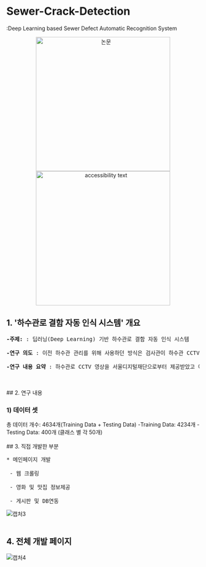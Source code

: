 # Sewer-Crack-Detection
:Deep Learning based Sewer Defect Automatic Recognition System 

<p align="center">
  <img src="your_relative_path_here" width="350" title="논문">
  <img src="your_relative_path_here_number_2_large_name" width="350" alt="accessibility text">
</p>


## 1. '하수관로 결함 자동 인식 시스템' 개요
<pre><b>-주제: </b>: 딥러닝(Deep Learning) 기반 하수관로 결함 자동 인식 시스템<br>
<b>-연구 의도 </b>: 이전 하수관 관리를 위해 사용하던 방식은 검사관이 하수관 CCTV를 수동으로 관찰하여 하수관의 결함을 관측하고 심각성을 파악하였다. 수동 관측 방식은 많은 인적 자원과 시간을 소모한다. 이런 문제를 해결하고자 딥러닝(Deep Learning) 기반 하수관로 결함 자동 인식 시스템을 제안한다.<br>
<b>-연구 내용 요약 </b>: 하수관로 CCTV 영상을 서울디지털재단으로부터 제공받았고 이를 활용해 딥러닝 모델인 VGG-19 모델을 적용하여 하수관로 자동 인식 시스템을 개발 연구를 진행하였다.<br></pre>
<br>
<br>
## 2. 연구 내용

<h3>1) 데이터 셋</h3>
총 데이터 개수: 4634개(Training Data + Testing Data)
-Training Data: 4234개
-Testing Data: 400개 (클래스 별 각 50개)

<br>
<br>
## 3. 직접 개발한 부분
<pre>* 메인페이지 개발<br>
&nbsp;- 웹 크롤링<br>
&nbsp;- 영화 및 맛집 정보제공<br>
&nbsp;- 게시판 및 DB연동<br></pre>

![캡처3](https://user-images.githubusercontent.com/69441007/103453428-3e53c600-4d1d-11eb-9e68-0451e4016975.png)
<br>
<br>

## 4. 전체 개발 페이지
![캡처4](https://user-images.githubusercontent.com/69441007/103453634-2ed57c80-4d1f-11eb-9cdb-1b2d37582e5e.GIF)
 
<br>
